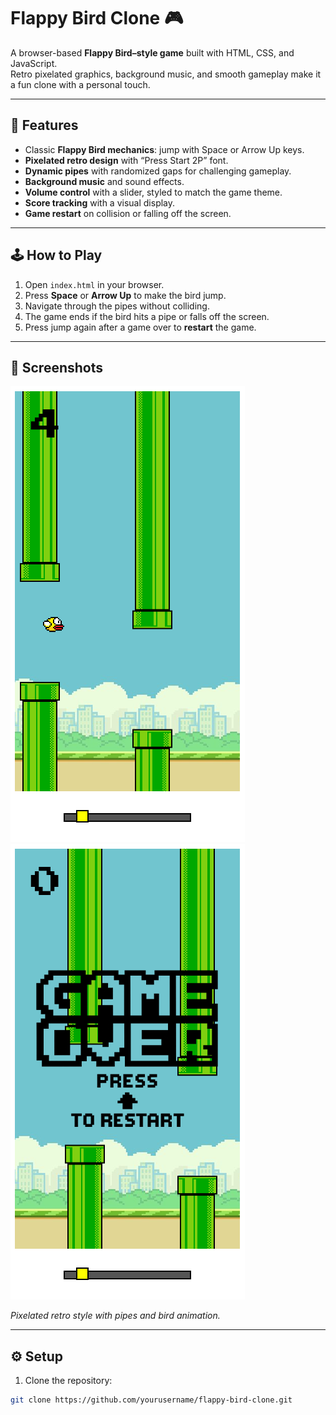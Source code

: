 # Flappy Bird Clone 🎮

A browser-based **Flappy Bird–style game** built with HTML, CSS, and JavaScript.  
Retro pixelated graphics, background music, and smooth gameplay make it a fun clone with a personal touch.

---

## 🎯 Features

- Classic **Flappy Bird mechanics**: jump with Space or Arrow Up keys.
- **Pixelated retro design** with “Press Start 2P” font.
- **Dynamic pipes** with randomized gaps for challenging gameplay.
- **Background music** and sound effects.
- **Volume control** with a slider, styled to match the game theme.
- **Score tracking** with a visual display.
- **Game restart** on collision or falling off the screen.

---

## 🕹 How to Play

1. Open `index.html` in your browser.
2. Press **Space** or **Arrow Up** to make the bird jump.
3. Navigate through the pipes without colliding.
4. The game ends if the bird hits a pipe or falls off the screen.
5. Press jump again after a game over to **restart** the game.

---

## 🎨 Screenshots

![Gameplay Screenshot](./img/gameplay-screenshot.png)
![Gameplay Screenshot](./img/gameplay-screenshot2.png)

*Pixelated retro style with pipes and bird animation.*

---

## ⚙️ Setup

1. Clone the repository:

```bash
git clone https://github.com/yourusername/flappy-bird-clone.git
